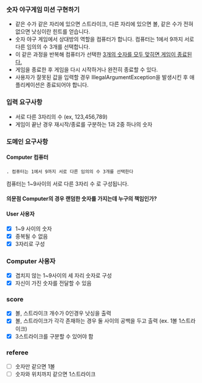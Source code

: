 ### 숫자 야구게임 미션 구현하기

- 같은 수가 같은 자리에 있으면 스트라이크, 다른 자리에 있으면 볼, 같은 수가 전혀 없으면 낫싱이란 힌트를 얻습니다.
- 숫자 야구 게임에서 상대방의 역할을 컴퓨터가 합니다. 컴퓨터는 1에서 9까지 서로 다른 임의의 수 3개를 선택합니다.
- 이 같은 과정을 반복해 컴퓨터가 선택한 <u>3개의 숫자를 모두 맞히면 게임이 종료된다.</u>
- 게임을 종료한 후 게임을 다시 시작하거나 완전히 종료할 수 있다.
- 사용자가 잘못된 값을 입력할 경우 IllegalArgumentException을 발생시킨 후 애플리케이션은 종료되어야 합니다.

### 입력 요구사항

- 서로 다른 3자리의 수 (ex, 123,456,789)
- 게임이 끝난 경우 재시작/종료를 구분하는 1과 2중 하나의 숫자

### 도메인 요구사항

#### Computer 컴퓨터

```
. 컴퓨터는 1에서 9까지 서로 다른 임의의 수 3개를 선택한다
```

컴퓨터는 1~9사이의 서로 다른 3자리 수 로 구성됩니다.

#### 의문점  Computer의 경우 랜덤한 숫자를 가지는데 누구의 책임인가?

#### User 사용자

- [x] 1~9 사이의 숫자
- [x] 중복될 수 없음
- [x] 3자리로 구성

### Computer 사용자

- [x] 겹치지 않는 1~9사이의 세 자리 숫자로 구성
- [x] 자신이 가진 숫자를 전달할 수 있음

### score

- [x] 볼, 스트라이크 개수가 0인경우 낫싱을 출력
- [x] 볼, 스트라이크가 각각 존재하는 경우 둘 사이의 공백을 두고 출력 (ex. 1볼 1스트라이크)
- [x] 3스트라이크를 구분할 수 있어야 함

### referee

- [ ] 숫자만 같으면 1볼
- [ ] 숫자와 위치까지 같으면 1스트라이크 